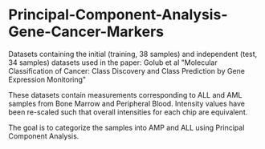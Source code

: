 # Principal-Component-Analysis-Gene-Cancer-Markers
Datasets containing the initial (training, 38 samples) and independent (test, 34 samples) datasets used in the paper: Golub et al "Molecular Classification of Cancer: Class Discovery and Class Prediction by Gene Expression Monitoring"  

These datasets contain measurements corresponding to ALL and AML samples from Bone Marrow and Peripheral Blood. Intensity values have been re-scaled such that overall intensities for each chip are equivalent. 

The goal is to categorize the samples into AMP and ALL using Principal Component Analysis.

